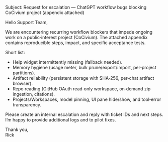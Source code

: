 <!-- status: stub; target: 150+ words -->
Subject: Request for escalation — ChatGPT workflow bugs blocking CoCivium project (appendix attached)

Hello Support Team,

We are encountering recurring workflow blockers that impede ongoing work on a public‑interest project (CoCivium).  The attached appendix contains reproducible steps, impact, and specific acceptance tests.

Short list:
- Help widget intermittently missing (fallback needed).  
- Memory hygiene (usage meter, bulk prune/export/import, per‑project partitions).  
- Artifact reliability (persistent storage with SHA‑256, per‑chat artifact browser).  
- Repo reading (GitHub OAuth read‑only workspace, on‑demand zip ingestion, citations).  
- Projects/Workspaces, model pinning, UI pane hide/show, and tool‑error transparency.

Please create an internal escalation and reply with ticket IDs and next steps.  I’m happy to provide additional logs and to pilot fixes.

Thank you,  
Rick

